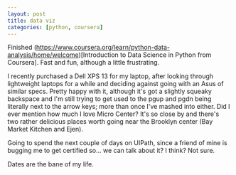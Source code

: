 ```yaml
---
layout: post
title: data viz
categories: [python, coursera]
---
```


Finished (https://www.coursera.org/learn/python-data-analysis/home/welcome)[Introduction to Data Science in Python from Coursera]. Fast and fun, although a little frustrating. 

I recently purchased a Dell XPS 13 for my laptop, after looking through lightweight laptops for a while and deciding against going with an Asus of similar specs. Pretty happy with it, although it's got a slightly squeaky backspace and I'm still trying to get used to the pgup and pgdn being literally next to the arrow keys; more than once I've mashed into either. Did I ever mention how much I love Micro Center? It's so close by and there's two rather delicious places worth going near the Brooklyn center (Bay Market Kitchen and Ejen). 

Going to spend the next couple of days on UIPath, since a friend of mine is bugging me to get certified so... we can talk about it? I think? Not sure. 

Dates are the bane of my life. 